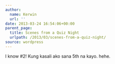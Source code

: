 ```yaml
---
author:
  name: Kerwin
  url: ''
date: 2013-03-24 16:54:06+00:00
parent_page:
  title: Scenes from a Quiz Night
  urlpath: /2013/03/scenes-from-a-quiz-night/
source: wordpress
---
```


I know #2! Kung kasali ako sana 5th na kayo. hehe.